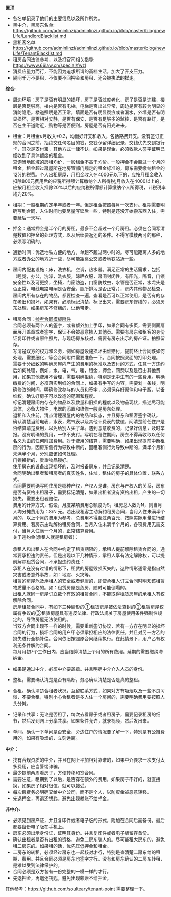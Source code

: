 **置顶**
- 各名单记录了他们的主要信息以及所作所为。
- 黑中介，黑房东名单: https://github.com/adminlinzi/adminlinzi.github.io/blob/master/blog/newLife/LandlordBlacklist.md
- 黑租客名单: https://github.com/adminlinzi/adminlinzi.github.io/blob/master/blog/newLife/TenantBlacklist.md
- 租房合同法律参考，以及打官司相关指导: https://www.66law.cn/special/fwzl
- 消费应量力而行，不能因为追求所谓的高档生活，加大了开支压力。
- 隔间千万不要租，不仅要不回押金和房租，还会被执法的撵走。

**综合:**
- 周边环境：房子是否有明显的损坏，房子是否过度老化，房子是否是违建，楼层是否足够高，楼内是否有电梯，电梯是否出过异常，周边是否有较为明显的消防隐患。楼道照明是否正常，墙面是否有明显裂痕或者漏水，外墙是否有明显损坏，是否相对安静，是否有保安，是否有足够多的监控，是否有路灯，是否在主干道附近，购物等是否便利。房屋是否有阳光进来。
- 租金：月租金≈月收入*0.3，均衡好开支和收入，包括路费开支。没有签订正规的合同之前，拒绝交任何名目的钱，交钱保留详细记录，交钱优先交到银行卡，其次是支付宝，其他方式一律不认，如果是现金，必须收款人签字证明已经收到了具体额度的租金。<br>
查询当地区域的房租均价，一般租金不高于均价。一般押金不会超过一个月的租金。租金超过房屋所在地房管部门规定的租金标准的，房东需要缴纳租金的12%的税费。个人出租房屋，月租金收入在4000元以下的，应按月租金收入扣除800元费用后的应税所得额计算缴纳个人所得税;月收入在4000以上的，应按月租金收入扣除20%以后的应纳税所得额计算缴纳个人所得税，计税税率均为20%。
- 租期：一般租期约定半年或者一年。但是租金按照每月一次支付。租期需要明确写到合同，入住时间也要尽量写延后一些，特别是还没开始搬东西入住，需要延后一天写。
- 押金：通常押金是半个月的房租，最多不会超过一个月房租。必须在合同写清楚数值和押金的处理方式，以及后续要返还的条件。不得写模棱两可的那种，必须写明确的。
- 通勤时间：优选地铁方便的地方，单趟不超过两小时的。尽可能距离人多的地方或者办公的地方近一些，尽可能距离公交或者地铁站近一些。
- 房间内配套设施：床，洗衣机，空调，热水器。满足正常的生活需求，包括（睡觉，办公，洗澡，洗衣服，晾晒衣服，房间封闭性，有阳光，隔音，门锁安全性以及可更换，坐椅，门窗防盗，门窗防蚊虫，水管是否正常，水龙头是否正常，电线电路电闸是否安全，厕所排污是否正常，），房内其他物品检查，房间内所有存在的物品，都要检查一遍，查看是否可以正常使用，是否有的存在老旧和损坏，如果有，必须标记清楚，标记出来，需要房东修缮的，必须房东处理，如果房东不修缮的，让他带走。
- 租房合同：[参考合同模板附件](https://github.com/adminlinzi/adminlinzi.github.io/blob/master/blog/newLife/租房合同标准模板.docx) <br>
合同必须有两个人的签字，或者额外加上手印，如果合同有多页，需要侧面扇面展开盖章或者签字，保证不会被恶意掺入其他页。需要有房东和租客的身份证复印件或者原件照片，与现场房东核对，需要有房东出示的房产证。拍照留存。<br>
写清楚双方的权力和义务，例如房屋设施损坏由谁赔付，提前终止合同该如何处理，需要细化，等会合同附件需要准备一下。合同按照双面的打印处理。<br>
需要十分细致的明确房屋内产生的费用的标准以及支付的方式，任意一方违约后如何处理，例如，水，电，气，暖，租金，押金，网费以及是否由其他费用，如果其他费用不合理，需要明确拒绝，特别是无中生有的一些费用。明确缴费的时间，必须落实到纸的合同上，如果有手写的内容，需要划一条线，明确修改的时间，明确修改参与的人员和签字，必须保存好原件和电子版，以备维权。确认好房子可以改造的范围和程度。<br>
标记清楚房间内存在的物品以及数量和旧损的程度以及物品现状，描述尽可能具体，必备大物件，电器的添置和维修一般是房东处理。<br>
退租和入住前，清点清楚房屋内的物品和状态，并且房东和租客签字确认。<br>
确认清楚当前电表，水表，燃气表以及其他计费表的数值，问清楚前任住户是否结算清楚费用，以免给别人买了单。遇到恶意收费的，记录好信息，及时举报。没有明确的费用，一律不支付。写明在租住期间，房东不得再收取以任何名义为由的任何附加费用。对于费用的结算，需要明确，如果出现提前中断租房的行为，因房东侧行为导致中断的，因租客侧行为导致中断的，满半个月和未满半个月，分别应该如何处理。<br>
门锁换新的，贵重物品锁好。<br>
使用房东的设备出现损坏的，及时报备房东，并且记录清楚。<br>
合同明确出租者和租房者的真实姓名，住址，租住的房子的具体位置，联系方式。<br>
合同需要明确写明住房是哪种产权，产权人是谁，房东与产权人的关系，房东是否有资格出租房子，需要标记清楚，如果出租者没有资格出租，产生的一切损失，需要出租者赔偿。<br>
费用的计算方式，假设，月度某项费用总额度为S，租房总人数为N，则当月人均分摊费用为：S/N 元。若出现租客主动解约租房合同，当月入住未满半个月的，以上个月的费用为参考，总费用不得超过两百元，按照实际用量进行结算费用。若房东主动解约租房合同，当月入住未满半个月的，各项费用无需支付，当月入住满一个月的，正常结算费用。<br>
关于违约金(承租人就是租房者)：<br>
<br>承租人和出租人在合同中约定了租赁期限的，承租人提前解除租赁合同的，通常要承担违约责任。但是出现以下几种情形，承租人享有法定解除权，可以提前解除租赁合同，不承担违约责任：
<br>承租人在没有过错的情形下，租赁的房屋毁损灭失的，这种情形通常是指自然灾害或者意外事故，如：地震、火灾等。
<br>租赁的房屋危及承租人的安全或者健康的，即使承租人订立合同时明知该租赁物质量不合格的。如：租赁房屋是危房，随时可能倒塌的。
<br>出租人就同一房屋订立数个有效的租赁合同，不能取得租赁房屋的承租人有权解除合同。
<br>房屋租赁合同中，有如下三种情形的①租赁房屋被依法查封的②租赁房屋权属有争议的③租赁房屋具有违反法律、行政法规关于房屋使用条件强制性规定的，导致房屋无法使用的。
<br>当双方合同出现不一样的时候，需要重新签订协议，若有一方存在明显的损坏合同的行为，损坏合同的用户甲必须承担相应的法律责任，并且对另一方乙的损失进行全额补偿。合同依旧按照原合同继续执行。在此情景下，用户乙有权利无条件解约合同。
<br>每月月初7个工作日内，应当结算清楚上个月的所有费用。延期的需要缴纳滞纳金。

- 如果是通过中介，必须中介要盖章。并且明确中介介入人员的身份。
- 整租，需要确认清楚是否有隔断，务必确认清楚是否是真的整租。
- 合租。确认清楚合租者状况，互留联系方式，如果对方有吸烟以及一些不良习惯，不要合租，特别小心合租者是多人住一个房间的，需要明确费用要按照人头分摊。
- 记录和共享：无论是否租了，每次去看房子或者租房子，需要记录租房的细节，然后发到网上分享共享。如果条件允许，就录视频，然后发出来。
- 单间。确认一下单间是否安全，旁边住户的情况要了解一下，特别是有公摊费用的，如果有吸烟的，立刻远离。

**中介：**
- 找有合规资质的中介，并且在网上平加相对靠谱的，如果中介要求一次支付太多费用，应当警惕诈骗。
- 最少提前两周看房子，方便转移和签合同。
- 需要注意，租期到了以后，是否存在额外的费用，如果房子不好的，就直接换，如果房子相对很值，就可以接受。
- 每次缴费务必明确交给中介公司，而不是个人，以防资金被恶意转移。
- 先退押金，再退还钥匙。避免出现赖账不给押金。

**非中介:**
- 必须见到房产证，并且复印件或者电子版的形式，附加在合同后面备份。最后都要备份电子版在手机上。
- 房东必须出示身份证，证明其身份。并且复印件或者电子版留存备份。
- 确认出租者是否有出租的资格，避免二房东骗人的。尽可能租大房东的，避免租二房东的。如果租的话，优先压低押金和租金。
- 二房东的转租，必须经过房东也一起核对才行，特别是查清楚二房东给的租期，费用。并且合同必须是房东也签字才行。没有和房东确认的二房东转租，是难以受到法律保护的。
- 合同必须是双方各有一份完整的一模一样的才行。
- 先退押金，再退还钥匙。避免出现赖账不给押金。



其他参考：https://github.com/soulteary/tenant-point  需要整理一下。
